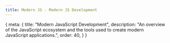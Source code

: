 ```yaml
---
title: Modern JS - Modern JS Development
---
```


<route>
{
	meta: {
		title: "Modern JavaScript Development",
		description: "An overview of the JavaScript ecosystem and the tools used to create modern JavaScript applications.",
		order: 40,
	}
}
</route>

<Title :title="$route.meta.title" :description="$route.meta.description" />

In the previous articles, we've mostly focused on the JavaScript language. In this and the following article, we'll instead focus on the development of JavaScript applications using modern tools and libraries. This article aims to introduce you to the different concepts and tools used to build modern JavaScript applications — we could call this the JavaScript ecosystem.

> What exactly is the JavaScript ecosystem?

That's not an easy question to answer. The short answer is that it's the tools and libraries used to build JavaScript applications. It's also the development tools we use. To some extent, it's even the services we use — things like databases, authentication, deployment, hosting, etc. Everything's connected.

We're going to touch all of that, but more specifically, the topics I'm going to talk about are:

- Runtime environments
- Package management
- Module systems
- Bundlers
- Transpilers
- Web applications
- The *Jamstack*
- and other development tools

In the following chapters, I want to introduce you to many of the common-day tools and libraries used in JavaScript development so that you'll recognize the names and be able to understand what's going on when you encounter them in the future.

But, before we try to understand the *status quo*, I think it'll be helpful to look at how we got here.

## The transition to build tools

I want to quickly explain how JavaScript development transitioned to using build tools. It's not obvious why we would need build tools for JavaScript. After all, JavaScript was made for the web. You inline some JavaScript in a `<script>` tag within your HTML document or specify a `src` attribute on the script tag that points to a JavaScript file. That's it. The browser runs the code as soon as it's encountered; no compilation is required.

> What if we want to use libraries?

Well, we could download someone else's JavaScript file and load it with a `<script>` tag all the same. But admittedly, this is kind of a tedious process, especially if we have many libraries.

Other languages deal with this by having package managers — usually a command-line tool that can download and update packages (libraries). Python has pip, Java has Maven or Gradle, C# has NuGet, Rust has Cargo, and so and so forth.

But then again, these other languages have something that JavaScript traditionally didn't; support for **modules**. Modules allow you to import and export code from another file.

> So, what changed?

[Node.js](https://nodejs.org/en/), a JavaScript runtime built on Chrome's V8 JavaScript engine, meant that you can run JavaScript without a browser, just like any other language.

Along with Node.js came **npm**, the Node Package Manager. It didn't take long for npm to have tens of thousands of packages and now well over a million packages. But these packages were initially made for Node.js, not for the browser. Still, many of the libraries could be used in either environment.

::: c note Note
We'll talk more in-depth about these concepts and others in the following chapters, so don't be alarmed if you still don't know what any of these things are.
:::

> Now we have a package manager in JavaScript, problem solved, right?

Well, not really. We still have two problems.

- Some libraries can't be used in the browser because they use the node module system (CommonJS), which isn't valid JavaScript syntax in the browser.
- It's still tedious to get the library's code from the `node_modules` folder, where all the NPM packages are installed.

Introducing: **Bundlers**.

> [Browserify](https://browserify.org/) lets you `require('modules')` in the browser by bundling up all of your dependencies.

The idea is simple enough. You resolve all the imports and bundle them into a single file. Now you can use NPM packages in the browser (assuming they're otherwise browser compatible).

Now we have package management, and we can take advantage of the large library of packages already made for Node.js. We can easily update our dependencies and bundle them into a single file for our web page. But that does mean we have a build step. We need tools to develop our applications now. So, in for a penny, in for a pound.


## JavaScript runtimes

We mentioned Node.js, a JavaScript runtime, so let's take a step back and try to understand JavaScript runtimes.

:::: c info "What is a runtime environment?"

Most programming languages have some form of runtime system that provides an environment in which programs run.

::: c tag more

This environment may address a number of issues including the management of application memory, how the program accesses variables, mechanisms for passing parameters between procedures, interfacing with the operating system, and otherwise.

The compiler makes assumptions depending on the specific runtime system to generate correct code. Typically the runtime system will have some responsibility for setting up and managing the stack and heap, and may include features such as garbage collection, threads or other dynamic features built into the language.
:::
[Runtime system](https://en.wikipedia.org/wiki/Runtime_system)
::::

Here's how Node.js is introduced on their website:

> As an asynchronous event-driven JavaScript runtime, [Node.js](https://nodejs.org/en/about/) is designed to build scalable network applications. HTTP is a first-class citizen in Node.js, designed with streaming and low latency in mind. This makes Node.js well suited for the foundation of a web library or framework.

So basically, we can use JavaScript to write programs like other languages. But the feature set of Node.js makes it exceptionally suitable for server-side development or anything that deals with the web.

JavaScript is **the** language for the web, so it makes sense that it would also be used on the server-side of the equation. And that's exactly what Node is used commonly used for.

There are a lot of different web frameworks for Node.js. The most popular of them being [Express](https://expressjs.com/), but there are others like [Koa](https://koajs.com/), [Hapi](https://hapi.dev/), [Fastify](https://www.fastify.io/), and [NestJS](https://nestjs.com/).

Node isn't only used for web servers. Its asynchronous and event-based nature means that it's a pretty good solution for any real-time application, especially those dealing with the web since HTTP is a first-class citizen.

Node.js isn't the only game in town. [Deno](https://deno.land/) (Node backward) was created by the original developer of Node.js, Ryan Dahl.

> Deno is a simple, modern, and secure runtime for JavaScript and TypeScript that uses V8 and is built in Rust.
> - Secure by default. No file, network, or environment access, unless explicitly enabled.
> - Supports TypeScript out of the box.
> - Ships only a single executable file.
> - Has built-in utilities like a dependency inspector (`deno info`) and a code formatter (`deno fmt`).
> - Has a set of reviewed (audited) standard modules that are guaranteed to work with Deno: [deno.land/std](https://deno.land/std)

Deno tries to solve some of the problems of Node.js, namely security and how it handles dependencies. Node's popularity still trumps Deno's, but that said, Deno isn't necessarily trying to compete with Node — rather provide an alternative. Deno might be a better environment for utility scripts, more akin to Bash or Python.

## Package management

Let's talk about npm and some alternatives. First, what exactly is npm?

npm consists of three distinct components:

- The [website](https://www.npmjs.com/)
- The [CLI](https://docs.npmjs.com/cli/v7)
- The [registry](https://docs.npmjs.com/cli/v7/using-npm/registry)

We're only really interested in the CLI.

The two most important features of the `npm` CLI are firstly to function as a package manager, i.e., to literally install, update and publish packages. And secondly, to be a task runner, meaning running scripts or executables, usually from a package you've installed.

A project will have a `package.json` at its root, which will define the dependencies you're using and potentially scripts/tasks you use for your project. The `package.json` file will look slightly different if you're creating a library, rather than just consuming packages.

The default `package.json` looks like this:

```json
{
	"name": "my_package",
	"description": "",
	"version": "1.0.0",
	"scripts": {
		"test": "echo \"Error: no test specified\" && exit 1"
	},
	"repository": {
		"type": "git",
		"url": "https://github.com/monatheoctocat/my_package.git"
	},
	"keywords": [],
	"author": "",
	"license": "ISC",
	"bugs": {
		"url": "https://github.com/monatheoctocat/my_package/issues"
	},
	"homepage": "https://github.com/monatheoctocat/my_package"
}
```

But a more typical `package.json` for a project that only consumes packages might look more like this:

```json
{
	"name": "project-name",
	"version": "1.0.0",
	"scripts": {
		"dev": "vite",
		"build": "vite build",
		"serve": "vite preview"
	},
	"dependencies": {
		"vue": "^3.0.11",
		"vue-router": "^4.0.8"
	},
	"devDependencies": {
		"eslint": "^7.27.0",
		"vite": "^2.3.4",
	}
}
```

npm didn't always have a task runner built-in, so other tools existed (still do) to do that job, but these other tools have largely fallen out of favor.

A few names you may still come across are:

- [Grunt](https://gruntjs.com/): A task runner.
- [Gulp](https://gulpjs.com/): A toolkit to automate & enhance your workflow.
- [Bower](https://bower.io/): A package manager for the web.

But, as said, these have been replaced by built-in features in `npm` and by other tools like webpack and Rollup (which we will talk about soon in the [Bundlers](#bundlers) section).

Even though some of these tools are deprecated or on their way to be, npm still has competition. There are other package managers that use the npm registry, but offer additional features and altering implementations.

- [Yarn](https://yarnpkg.com/): A package manager that doubles down as project manager.
- [pnpm](https://pnpm.io/): Fast, disk space-efficient package manager.

Their feature sets are very close nowadays, as npm implemented most of the features that originated in Yarn. pnpm is the newest of the bunch and is focused on performance.

::: c note Note
Before you go crazy adding packages to your next project, check out a site called [Bundlephobia](https://bundlephobia.com/), where you can look up the size of a package. It's always a good idea to be informed about the impact of adding a dependency to your project.
:::

## Module systems

There's one feature we skipped in the [New ECMAScript Features](/new-es-features) article: Importing and exporting, i.e., modules. Before ES modules were introduced to the language, we couldn't import or export code in the browser. But as we saw, we can in Node.js, and we can take advantage of modules created for Node.js with bundlers.

::: c info Info
If you're interested in ES modules, the official, standardized module system in JavaScript, and how to import/export modules, check out: [MDN: Modules](https://developer.mozilla.org/en-US/docs/Web/JavaScript/Guide/Modules) and [MDN: Import](https://developer.mozilla.org/en-US/docs/Web/JavaScript/Reference/Statements/import).
:::

We already mentioned one module format, CommonJS. Note that I called CommonJS a *format*, because it's a definition. There are multiple different module definitions for JavaScript that are implemented by various module **loaders**. Some module loaders are built into tools like bundlers, some are stand-alone libraries.

The most notable module formats are
- CommonJS (`cjs/commonjs`): The original module format used in Node.js.
- Asynchronous Module Definition (`amd`): Based on CJS, but with support for asynchronous module loading.
- Universal Module Definition (`umd`): A universal format that's compatible with AMD and CJS.
- ES Modules (`esm/module`): JavaScript's native module format, also supported by Node.js.
- SystemJS modules (`system`): The native format for the Universal module loader (SystemJS) that supports CJS, AMD, and ESM.

Out of all of these, you really only need to recognize the CommonJS and ES modules syntax.

CommonJS uses the `require` keyword and a global `exports` object.

```js
// Requiring a module (npm package)
const package = require('module-name')
// or a local file
const circle = require('./circle.js');
// Using the imported module
console.log(`The area of a circle of radius 4 is ${circle.area(4)}`);

// Exporting individual values
// these can be anything, primitives, objects, functions, classes, etc.
module.exports.someValue = "Hello world!";
module.exports.anotherValue = [1, 2, 3];
// Can also use the shortcut
exports.someValue = "Hello world!";

// You can also assign an object directly
module.exports = { prop1: "Hello", anotherProp: "World" }
```

[Node.js CommonJS modules](https://nodejs.org/docs/latest/api/modules.html)

ES Modules, on the other hand, use the `import` and `export` syntax.

```js
import defaultExport from "module-name";
import { export1, export2 } from "module-name";

export function functionName(){...}
export const variable1;
export { name1, name2, …, nameN };

// Default exports
export default expression;
```
[MDN: Import](https://developer.mozilla.org/en-US/docs/Web/JavaScript/Reference/Statements/import) and [Export](https://developer.mozilla.org/en-US/docs/Web/JavaScript/Reference/Statements/export)

## Bundlers

We covered the basic idea of bundlers, but they can do so much more than just combine your modules into a single file. [Browserify](https://browserify.org/) really tries to solve the issue of using Node.js modules in the browser, but not much more beyond that.

Newer bundlers like webpack and Rollup can do a lot more via loaders or plugins. Let's use [webpack](https://webpack.js.org/) as an example of how a bundler typically works.

> At its core, webpack is a static module bundler for modern JavaScript applications. When webpack processes your application, it internally builds a dependency graph that maps every module your project needs and generates one or more bundles.

You use a configuration file to define how webpack should work. The key concepts are:
- Entry points
- Output (bundles)
- Loaders & Plugins

Let's start with entry points.

> An entry point indicates which module webpack should use to begin building out its internal dependency graph. webpack will figure out which other modules and libraries that entry point depends on (directly and indirectly).

You can define one or multiple entry points.

Output is exactly what it sounds like.

> The output property tells webpack where to emit the bundles it creates and how to name these files.

Loaders and plugins are similar concepts.

> Out of the box, webpack only understands JavaScript and JSON files. **Loaders** allow webpack to process other types of files and convert them into valid modules that can be consumed by your application and added to the dependency graph.

> While loaders are used to transform certain types of modules, **plugins** can be leveraged to perform a wider range of tasks like bundle optimization, asset management and injection of environment variables.

Simply put, loaders and plugins let you extend the functionality of webpack to support other file formats and to perform other tasks than just bundling.

A webpack config might look something like this:

```js
//installed via npm
const HtmlWebpackPlugin = require('html-webpack-plugin');

module.exports = {
	entry: './path/to/my/entry/file.js',
	output: {
		path: path.resolve(__dirname, 'dist'),
		filename: 'my-first-webpack.bundle.js',
	},
	// The module property defines rules for which file types it transforms
	// and a loader to use for those files
	module: {
		rules: [{ test: /\.txt$/, use: 'raw-loader' }],
	},
	// the html-webpack-plugin generates an HTML file for your application
	// by automatically injecting all your generated bundles
	plugins: [new HtmlWebpackPlugin({ template: './src/index.html' })],
};
```

[Webpack concepts](https://webpack.js.org/concepts/)

[Rollup](https://rollupjs.org/guide/en/) is very similar to webpack, except by default it only supports the ES module syntax.

> Rollup is a module bundler for JavaScript which compiles small pieces of code into something larger and more complex, such as a library or application. It uses the new standardized format for code modules included in the ES6 revision of JavaScript, instead of previous idiosyncratic solutions such as CommonJS and AMD.

But Rollup can support the CommonJS format via a plugin.

The other difference is that Rollup doesn't make a distinction between loaders and plugins. In Rollup, everything is a plugin.

Rollup also provides *tree-shaking* out of the box.

> Rollup statically analyzes the code you are importing, and will exclude anything that isn't actually used. This allows you to build on top of existing tools and modules without adding extra dependencies or bloating the size of your project.

You can also enable tree-shaking in webpack, but it requires you to define which files are safe to tree-shake, since the CommonJS format of imports cannot be statically analyzed the same way as ES modules.

Other bundlers also exist, like [Parcel](https://v2.parceljs.org/).

> Parcel supports many different languages and file types out of the box, from web technologies like HTML, CSS, and JavaScript, to assets like images, fonts, videos, and more.

Because Parcel requires zero or minimal configuration — and supports the most common file types and frameworks out of the box, it's easy to get started with.

There are also other tools, like [Snowpack](https://www.snowpack.dev/) and [Vite](https://vitejs.dev/) that can be classified as frontend build tools.

They're not exactly bundlers, but they do offer bundling for production as one of their features. Other features include:

- Taking advantage of the ES module format to enable development without bundling making the developer experience very fast
- Hot Module Replacement (HMR), i.e., loading changes made during development without refreshing the page/app.
- Support the most common asset types out of the box.

One more bundler worth mentioning is [esbuild](https://esbuild.github.io/). Bundlers are generally speaking fairly slow, mainly because they're all written in JavaScript. That's where esbuild is different, as it's made with [Go](https://golang.org/), and it's 10-100 times faster than other mainstream bundlers.

If esbuild is so fast, why not bundle everything with esbuild?

Vite answers this question perfectly:

> While esbuild is blazing fast and is already a very capable bundler for libraries, some of the important features needed for bundling applications are still work in progress - in particular code-splitting and CSS handling. For the time being, Rollup is more mature and flexible in these regards. That said, we won't rule out the possibility of using esbuild for production build when it stabilizes these features in the future.

## Transpilers and preprocessors

Now we know the basic principles of bundlers and that that we can extend the functionality of bundlers with plugins, but we haven't really talked about what kinds of plugins we could use.

One use-case would be importing assets we typically couldn't — for example, SVG, JSON, or Markdown files.

Another one is to use plugins that enable transpilation, meaning we can use another language and *transform* it back into a language the web understands. We can use bundler plugins to use preprocessors and transpilers for our code, not just for JavaScript but for any language we use, including CSS and HTML.

Let's look at the most common preprocessors and transpilers. Note that these tools typically exist as stand-alone but usually have plugins/loaders for bundlers. All of these tools have a common theme. They enable new features and new ways of writing the languages we use for the web while ultimately transforming the code we write back into plain JavaScript, CSS, or HTML.

For HTML we can use templating languages like [Pug](https://pugjs.org/api/getting-started.html) or [lit-html](https://lit.dev/). These generally allow us to embed JavaScript expressions into our HTML, and/or they have a syntax that's less verbose than the XML syntax of HTML.

For CSS we can use preprocessors like [SASS](https://sass-lang.com/), [LESS](https://lesscss.org/), or [PostCSS](https://postcss.org/). CSS preprocessors generally enable features like variables, nesting, modules, etc.

For JavaScript we can use transpilers like [Babel](https://babeljs.io/), or [TypeScript](https://www.typescriptlang.org/). Babel is especially common, as it lets us write JavaScript with modern features without having to worry about browser compatibility issues.

TypeScript has also taken the JavaScript world by storm.

> TypeScript builds on JavaScript by adding static type definitions. Types provide a way to describe the shape of an object, providing better documentation, and allowing TypeScript to validate that your code is working correctly.

TypeScript is a superset of JavaScript, which means that all valid JavaScript code is also TypeScript code. Most popular frameworks support TypeScript; TypeScript is actually the primary language for Angular.

We can also use plugins transform framework-specific formats, like [React](https://reactjs.org/)'s [JSX](https://reactjs.org/docs/introducing-jsx.html) or [Vue](https://v3.vuejs.org/)'s [SFC](https://v3.vuejs.org/guide/single-file-component.html#single-file-components) to JavaScript.

## Web applications

With these new tools at our disposal, web development is starting to look a lot more like traditional software development. We're no longer just creating static web pages; we're *building* web **applications**.

This is a trend that's been ongoing since the days when AJAX was first introduced. With AJAX, content is loaded dynamically. We can take this concept even further, where entire pages are loaded dynamically. This idea is called a [single-page application (SPA)](https://developer.mozilla.org/en-US/docs/Glossary/SPA).

### Single-page applications

A SPA is a web app implementation that loads only a single page, and subsequent pages are loaded dynamically. This means that the "routing" is handled by JavaScript. This more dynamic experience enables faster transitions that make the website feel more like a native app.

Since SPAs run entirely on the client-side, they're typically used in a serverless environment. The web app is served as static files, and all server-side operations are handled by microservices. We'll talk about this kind of architecture in the chapter about [the Jamstack](#the-jamstack).

SPAs are generally build using frontend frameworks like [React](https://reactjs.org/), [Angular](https://angular.io/), or [Vue](https://v3.vuejs.org).

### Search Engine Optimization (SEO)

One of the major downsides of SPAs is that routing is handled by JavaScript, which makes it harder for search engines to crawl the website.

One strategy to improve SEO is to pre-render the pages (in Node.js, for example) and generate static HTML pages with all the content. This way, crawlers can see all the static content. The downside of this strategy is that you're creating a double payload, the SPA, and the pre-rendered static pages.

### Progressive Web Apps

A SPA is still a web page; they're opened and viewed in the browser like any other page. There's another design pattern — a set of tools that allows us to create more native-like experiences with web apps.

[Progressive Web Apps (PWAs)](https://developer.mozilla.org/en-US/docs/Web/Progressive_web_apps) are web apps that use emerging web browser APIs and features along with traditional progressive enhancement strategy to bring a native app-like user experience to cross-platform web applications.

PWAs allow us to "install" web pages as if they were real applications, both on mobile and desktop environments. The idea is that we define a manifest JSON file that allows us to configure how our app appears to the user and ensures that the web app is installable. The manifest file describes the app's name, the start URL, icons, and all of the other details necessary to transform the website into an app-like format.

We can also use service workers to make a cached version of our web application work even when the user's device is offline. Other new browser-APIs also help us create more native-like experiences, including access to device sensors and notification APIs.

[web.dev: Progressive Web Apps](https://web.dev/progressive-web-apps/)

## The Jamstack

Earlier, we alluded to the ***Jamstack***, so what exactly is the Jamstack?

You may have heard of the MERN or MEAN stack, which stood for [MongoDB](https://www.mongodb.com/), [Express](https://expressjs.com/), [React](https://reactjs.org/), and [Node](https://nodejs.org/en/). This is a technology stack based entirely on JavaScript. MEAN is the same stack, just React replaced with [Angular](https://angular.io/). Jamstack, on the other hand, doesn't advocate for any specific technology; instead, Jamstack stands for JavaScript, APIs, and Markup.

The core principles of the Jamstack are to
- Create static pages — preferably through pre-rendering at the build phase
- Decouple the markup from the APIs by utilizing services rather than a server-based solution.

There are many platform-as-a-service providers that make it easy to deploy and host modern web apps, for example [Netlify](https://www.netlify.com/) and [Vercel](https://vercel.com/).

It should be noted that this isn't the only architecture for JavaScript applications, nor is it the best one for every scenario. It's just one that enables fast development and deployment.

If you're interested in learning more about the why and how of Jamstack, check out:

[Netlify: Jamstack](https://www.netlify.com/jamstack/)
[Jamstack.org: What is Jamstack](https://jamstack.org/what-is-jamstack/)

## Other development tools

Build tools aren't the only area where JavaScript application development has advanced. Let's take a quick look at two more areas where JavaScript has become comparable to other languages.

### Testing frameworks

Practically every language has some kind of support for testing frameworks, and JavaScript is no different. There are unit testing frameworks like [Jest](https://jestjs.io/), [Mocha](https://mochajs.org/), or [Jasmine](https://jasmine.github.io/).

There are also End-to-End (E2E) testing frameworks, like [Cypress](https://www.cypress.io/), and API mocking libraries like [Mirage](https://miragejs.com/) or [Mock Service Worker](https://mswjs.io/).

### IDE Integrations

The most popular IDEs for JavaScript development, such as [Microsoft's Visual Studio Code](https://code.visualstudio.com/) [JetBrain's WebStorm](https://www.jetbrains.com/webstorm/), have built-in support or support plugins for linting, formatting, language services, and debugging. Projects can also include linting and formatting tools as development dependencies.

The most popular linter for JavaScript is [ESLint](https://eslint.org/).

> ESLint statically analyzes your code to quickly find problems. ESLint is built into most text editors, and you can run ESLint as part of your continuous integration pipeline.

The most popular formatter is [Prettier](https://prettier.io/), an opinionated code formatter that supports many languages.

If we put all of this together, it's plain to see how much JavaScript development has changed since the days of writing a little bit of code inlined in your HTML file to enable small dynamic features. For better or worse, we have everything you'd expect from a "real" programming language:

- Modules and package management
- Compilation (transpilation) and build tools
- Support for building native-like experiences
- Frontend and testing frameworks
- IDE support with language services, linting, and formatting
- Even debugging

In a workflow like this, you'd be hard-pressed to find a difference between a compiled language and JavaScript.
